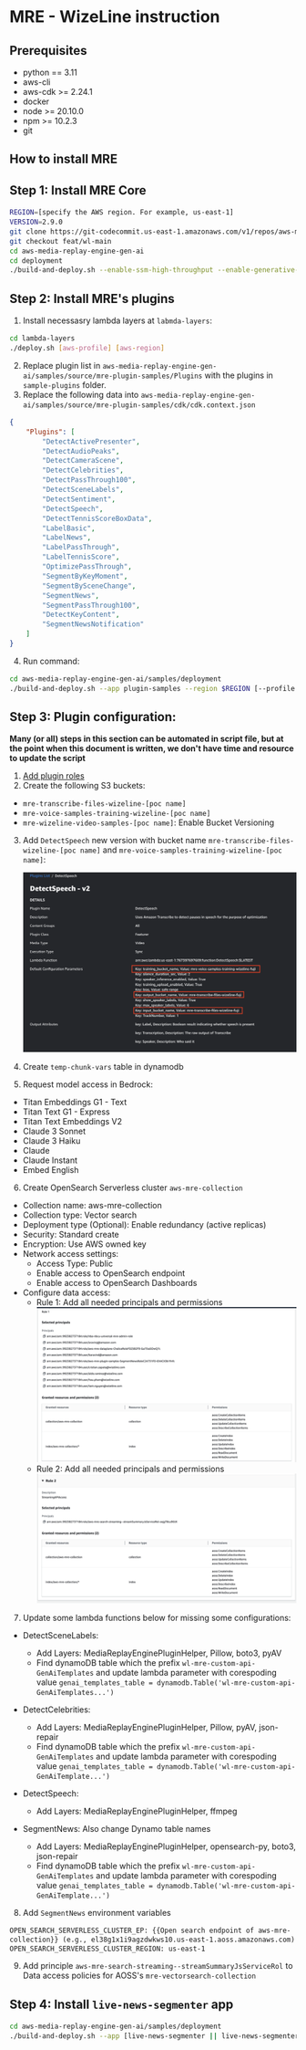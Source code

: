 # MRE - WizeLine instruction

## Prerequisites

* python == 3.11
* aws-cli
* aws-cdk >= 2.24.1
* docker
* node >= 20.10.0
* npm >= 10.2.3
* git

## How to install MRE

## Step 1: Install MRE Core

```bash
REGION=[specify the AWS region. For example, us-east-1]
VERSION=2.9.0
git clone https://git-codecommit.us-east-1.amazonaws.com/v1/repos/aws-media-replay-engine-gen-ai
git checkout feat/wl-main
cd aws-media-replay-engine-gen-ai
cd deployment
./build-and-deploy.sh --enable-ssm-high-throughput --enable-generative-ai --version $VERSION --region $REGION [--profile <aws-profile>]
```

## Step 2: Install MRE's plugins

1. Install necessasry lambda layers at `labmda-layers`:
   
```bash
cd lambda-layers
./deploy.sh [aws-profile] [aws-region]
```

2. Replace plugin list in `aws-media-replay-engine-gen-ai/samples/source/mre-plugin-samples/Plugins` with the plugins in `sample-plugins` folder.
3. Replace the following data into `aws-media-replay-engine-gen-ai/samples/source/mre-plugin-samples/cdk/cdk.context.json`

```json
{
    "Plugins": [
        "DetectActivePresenter",
        "DetectAudioPeaks",
        "DetectCameraScene",
        "DetectCelebrities",
        "DetectPassThrough100",
        "DetectSceneLabels",
        "DetectSentiment",
        "DetectSpeech",
        "DetectTennisScoreBoxData",
        "LabelBasic",
        "LabelNews",
        "LabelPassThrough",
        "LabelTennisScore",
        "OptimizePassThrough",
        "SegmentByKeyMoment",
        "SegmentBySceneChange",
        "SegmentNews",
        "SegmentPassThrough100",
        "DetectKeyContent",
        "SegmentNewsNotification"
    ]
}
```

4. Run command:

```bash
cd aws-media-replay-engine-gen-ai/samples/deployment
./build-and-deploy.sh --app plugin-samples --region $REGION [--profile <aws-profile>]
```

## Step 3: Plugin configuration:

**Many (or all) steps in this section can be automated in script file, but at the point when this document is written, we don't have time and resource to update the script**

1. [Add plugin roles](Plugin-Roles.md)
2. Create the following S3 buckets:
  
  - `mre-transcribe-files-wizeline-[poc name]`
  - `mre-voice-samples-training-wizeline-[poc name]`
  - `mre-wizeline-video-samples-[poc name]`: Enable Bucket Versioning

3. Add `DetectSpeech` new version with bucket name `mre-transcribe-files-wizeline-[poc name]` and `mre-voice-samples-training-wizeline-[poc name]`:

    ![DetectSpeechConfig](assets/DetectSpeechConfig.png)

4. Create `temp-chunk-vars` table in dynamodb
5. Request model access in Bedrock:
  - Titan Embeddings G1 - Text
  - Titan Text G1 - Express
  - Titan Text Embeddings V2
  - Claude 3 Sonnet
  - Claude 3 Haiku
  - Claude
  - Claude Instant
  - Embed English
6. Create OpenSearch Serverless cluster `aws-mre-collection`
  - Collection name: aws-mre-collection
  - Collection type: Vector search
  - Deployment type (Optional): Enable redundancy (active replicas)
  - Security: Standard create
  - Encryption: Use AWS owned key
  - Network access settings:
    + Access Type: Public
    + Enable access to OpenSearch endpoint
    + Enable access to OpenSearch Dashboards
  - Configure data access:
    + Rule 1: Add all needed principals and permissions
![Rule 1 Config](assets/OpenSearchAccessControlRule1.png)
    + Rule 2: Add all needed principals and permissions
![Rule 1 Config](assets/OpenSearchAccessControlRule2.png)

7. Update some lambda functions below for missing some configurations:
  - DetectSceneLabels:
    + Add Layers: MediaReplayEnginePluginHelper, Pillow, boto3, pyAV
    + Find dynamoDB table which the prefix `wl-mre-custom-api-GenAiTemplates` and update lambda parameter with corespoding value  `genai_templates_table = dynamodb.Table('wl-mre-custom-api-GenAiTemplates...')`

  - DetectCelebrities:
    + Add Layers: MediaReplayEnginePluginHelper, Pillow, pyAV, json-repair
    + Find dynamoDB table which the prefix `wl-mre-custom-api-GenAiTemplates` and update lambda parameter with corespoding value `genai_templates_table = dynamodb.Table('wl-mre-custom-api-GenAiTemplate...')`

  - DetectSpeech:
    + Add Layers: MediaReplayEnginePluginHelper, ffmpeg

  - SegmentNews: Also change Dynamo table names
    + Add Layers: MediaReplayEnginePluginHelper, opensearch-py, boto3, json-repair
    + Find dynamoDB table which the prefix `wl-mre-custom-api-GenAiTemplates` and update lambda parameter with corespoding value `genai_templates_table = dynamodb.Table('wl-mre-custom-api-GenAiTemplate...')`

8. Add `SegmentNews` environment variables
  ```
  OPEN_SEARCH_SERVERLESS_CLUSTER_EP: {{Open search endpoint of aws-mre-collection}} (e.g., el38g1x1i9agzdwkws10.us-east-1.aoss.amazonaws.com)
  OPEN_SEARCH_SERVERLESS_CLUSTER_REGION: us-east-1
  ```
9. Add principle `aws-mre-search-streaming--streamSummaryJsServiceRol` to Data access policies for AOSS's `mre-vectorsearch-collection`

## Step 4: Install `live-news-segmenter` app

```bash
cd aws-media-replay-engine-gen-ai/samples/deployment
./build-and-deploy.sh --app [live-news-segmenter || live-news-segmenter-ui || live-news-segmenter-api] --region $REGION [--profile <aws-profile>]
```
